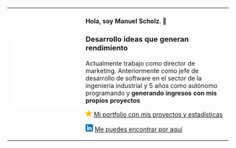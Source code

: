 


<table>
  <tr>
    <td>
       <img src="https://github.com/Serranosoft/Serranosoft/blob/main/sticker-2.png" width="1000" />
    </td>
    <td>
      <h4>Hola, soy Manuel Scholz. 👋</h4>
      <h3>Desarrollo ideas que generan rendimiento</h3>
      <p>Actualmente trabajo como director de marketing. Anteriormente como jefe de desarrollo de software en el sector de la ingeniería industrial y 5 años como autónomo programando y <b>generando ingresos con mis propios proyectos</b></p>
      <p><img width="15" src="https://github.com/Serranosoft/Serranosoft/blob/main/star.png" /> <a href="https://manuscholz.com/"> Mi portfolio con mis proyectos y estadísticas</a></p>
      <p><img src="https://github.com/Serranosoft/Serranosoft/blob/main/linkedin.png" width="17" /> <a href="https://www.linkedin.com/in/manuel-serrano-scholz/">Me puedes encontrar por aquí</a></p>
    </td>
  </tr>
</table>
